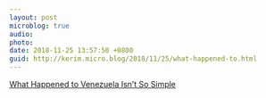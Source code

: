 ```yaml
---
layout: post
microblog: true
audio: 
photo: 
date: 2018-11-25 13:57:50 +0800
guid: http://kerim.micro.blog/2018/11/25/what-happened-to.html
---
```

[What Happened to Venezuela Isn’t So Simple](https://thenib.com/what-happened-to-venezuela-isn-t-so-simple)
